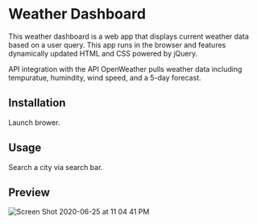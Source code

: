 # Weather Dashboard

This weather dashboard is a web app that displays current weather data based on a user query. This app runs in the browser and features dynamically updated HTML and CSS powered by jQuery.

API integration with the API OpenWeather pulls weather data including tempuratue, humindity, wind speed, and a 5-day forecast. 

## Installation

Launch brower.

## Usage 

Search a city via search bar. 

## Preview

![Screen Shot 2020-06-25 at 11 04 41 PM](https://user-images.githubusercontent.com/61765683/85820026-5da4e180-b743-11ea-87b5-bdfd427280f4.png)
